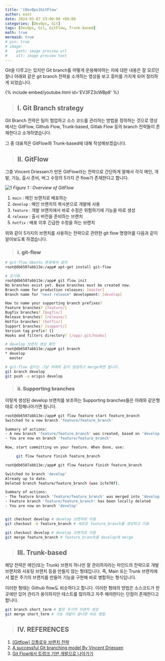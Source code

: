 ```yaml
---
title: '[DevOps]GitFlow'
author: east
date: 2024-05-07 23:00:00 +09:00
categories: [DevOps, Git]
tags: [DevOps, Git, GitFlow, Trunk-based]
math: true
mermaid: true
# pin: true
# image:
#    path: image preview url
#    alt: image preview text
---
```


Git을 다루고는 있지만 Git branch를 어떻게 운용해야하는 지에 대한 내용은 잘 모르던 찰나 아래와 같은 git branch 전략을 소개하는 영상을 보고 흥미를 가지게 되어 정리하게 되었습니다.

{% include embed/youtube.html id='EV3FZ3cWBp8' %}

> ## Ⅰ. Git Branch strategy

Git Branch 전략은 팀이 협업하고 소스 코드를 관리하는 방법을 정의하는 것으로 영상에서는 GitFlow, Github Flow, Trunk-based, Gitlab Flow 등의 branch 전략들이 존재한다고 소개하였습니다.

그 중 대표적은 GitFlow와 Trunk-based에 대해 작성해보겠습니다.

> ## Ⅱ. GitFlow

그중 Vincent Driessen가 만든 GitFlow라는 전략으로 간단하게 말해서 각각 메인, 개발, 기능, 출시 준비, 버그 수정의 5가지 큰 flow가 존재한다고 합니다.

![1](https://github.com/eastk1te/eastk1te.github.io/assets/77319450/c731bf02-bc85-4555-9468-321fbe74214d)
_Figure 1 :  Overview of GitFlow_

1. `main` : 메인 브랜치로 배포하는 
2. `develop` : 메인 브랜치의 복사본으로 개발에 사용
3. `feature` : 개발 브랜치에서 바로 수정은 위험하기에 기능을 따로 생성
4. `release` : 출시 버전을 준비하는 브랜치
5. `hotfix` : 배포 이후 긴급한 수정을 하는 브랜치

위와 같이 5가지의 브랜치를 사용하는 전략으로 관련한 git flow 명령어를 다음과 같이 알아보도록 하겠습니다.

> ### ⅰ. git-flow

```bash
# git-flow Ubuntu 환경에서 설치
root@db6507abb13e:/app# apt-get install git-flow

# 초기화.
root@db6507abb13e:/app# git flow init
No branches exist yet. Base branches must be created now.
Branch name for production releases: [master] 
Branch name for "next release" development: [develop] 

How to name your supporting branch prefixes?
Feature branches? [feature/] 
Bugfix branches? [bugfix/] 
Release branches? [release/] 
Hotfix branches? [hotfix/] 
Support branches? [support/] 
Version tag prefix? [] 
Hooks and filters directory? [/app/.git/hooks] 

# develop 브랜치 생성 확인
root@db6507abb13e:/app# git branch
* develop
  master

# git-flow 없이는 그냥 아래와 같이 생성하고 merge하면 됩니다.
git branch develop
git push -u origin develop
```

> ### ⅱ. Supporting branches

이렇게 생성된 develop 브랜치를 보조하는 Supporting branches들은 아래와 같은형태로 수정해나아가면 됩니다.

```bash
root@db6507abb13e:/app# git flow feature start feature_branch
Switched to a new branch 'feature/feature_branch'

Summary of actions:
- A new branch 'feature/feature_branch' was created, based on 'develop'
- You are now on branch 'feature/feature_branch'

Now, start committing on your feature. When done, use:

     git flow feature finish feature_branch

root@db6507abb13e:/app# git flow feature finish feature_branch

Switched to branch 'develop'
Already up to date.
Deleted branch feature/feature_branch (was 1cfe78f).

Summary of actions:
- The feature branch 'feature/feature_branch' was merged into 'develop'
- Feature branch 'feature/feature_branch' has been locally deleted
- You are now on branch 'develop'


git checkout develop # develop 브랜치로 이동
git checkout -b feature_branch # 새로운 feature_branch를 생성하고 이동

git checkout develop # develop 브랜치로 이동
git merge feature_branch # feature_branch를 develop에 merge
```

> ## Ⅲ. Trunk-based

해당 전략은 메인(또는 Trunk) 브랜치 하나만 잘 관리하자라는 마인드의 전략으로 개발 브랜치와 서포팅 브랜치 등을 만들지 않는 형태입니다. 즉, Main 또는 Trunk 브랜치에서 짧은 주기의 브랜치를 만들어 기능을 구현해 바로 병합하는 형식입니다.

이러한 형태는 Github flow도 비슷하다고 합니다. 이러한 형태의 방법은 소스코드가 한 곳에만 있어 관리가 용이하지만 테스트를 많이하고 자주 해야한다는 단점이 존재한다고 합니다.

```bash
git branch short_term # 짧은 주기의 브랜치 생성
git merge short_term # 기능 개발이 끝나면 바로 병합
```

> ## Ⅳ. REFERENCES

1. [[Gitflow] 깃플로우 브랜치 전략](https://m.blog.naver.com/adamdoha/222712473510)
2. [A successful Git branching model By Vincent Driessen](https://nvie.com/posts/a-successful-git-branching-model/)
3. [Git Flow에서 트렁크 기반 개발으로 나아가기](https://tech.mfort.co.kr/blog/2022-08-05-trunk-based-development/)

<br><br>
---
